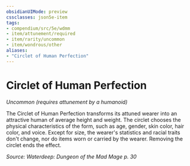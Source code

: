 ```yaml
---
obsidianUIMode: preview
cssclasses: json5e-item
tags:
- compendium/src/5e/wdmm
- item/attunement/required
- item/rarity/uncommon
- item/wondrous/other
aliases: 
- "Circlet of Human Perfection"
---
```

# Circlet of Human Perfection
*Uncommon (requires attunement by a humanoid)*  


The Circlet of Human Perfection transforms its attuned wearer into an attractive human of average height and weight. The circlet chooses the physical characteristics of the form, such as age, gender, skin color, hair color, and voice. Except for size, the wearer's statistics and racial traits don't change, nor do items worn or carried by the wearer. Removing the circlet ends the effect.

*Source: Waterdeep: Dungeon of the Mad Mage p. 30*